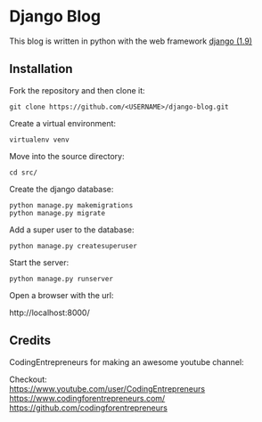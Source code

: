 # Django Blog

This blog is written in python with the web framework [django (1.9)](https://www.djangoproject.com/)

## Installation

Fork the repository and then clone it:

`git clone https://github.com/<USERNAME>/django-blog.git`

Create a virtual environment:

`virtualenv venv`

Move into the source directory:

`cd src/`

Create the django database:

`python manage.py makemigrations`  
`python manage.py migrate`

Add a super user to the database:

`python manage.py createsuperuser`

Start the server:

`python manage.py runserver`

Open a browser with the url:

http://localhost:8000/

## Credits

CodingEntrepreneurs for making an awesome youtube channel:

Checkout:  
https://www.youtube.com/user/CodingEntrepreneurs  
https://www.codingforentrepreneurs.com/  
https://github.com/codingforentrepreneurs
